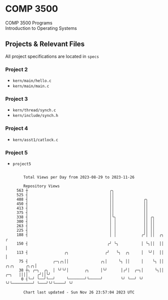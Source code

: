 # COMP 3500
COMP 3500 Programs  
Introduction to Operating Systems  
## Projects & Relevant Files
All project specifications are located in `specs`
### Project 2
- `kern/main/hello.c`
- `kern/main/main.c`
### Project 3
- `kern/thread/synch.c`
- `kern/include/synch.h`
### Project 4
- `kern/asst1/catlock.c`
### Project 5
- `project5`

```

        Total Views per Day from 2023-08-29 to 2023-11-26

        Repository Views
     563 ┼                                    ╭╮
     525 ┤                                    ││
     488 ┤                                    ││             ╭╮
     450 ┤                                    ││             ││
     413 ┤                                    ││             ││
     375 ┤                                    ││             ││
     338 ┤                                    │╰╮            ││ ╭╮
     300 ┤                                    │ │            ││ ││
     263 ┤                                    │ │            ││ ││
     225 ┤                                    │ │            ││ ││
     188 ┤                                    │ │           ╭╯│ ││  ╭╮                            ╭
     150 ┤                                   ╭╯ ╰╮          │ ╰╮││  ││                            │
     113 ┤                ╭╮                ╭╯   ╰╮  ╭╮     │  ╰╯│  ││                            │
      75 ┤           ╭─╮╭╮││              ╭╮│     ╰╮ ││     │    ╰╮ ││               ╭╮╭╮     ╭╮╭╮│
      38 ┼╮ ╭─╮  ╭╮  │ ╰╯╰╯│       ╭╮     │╰╯      │╭╯│  ╭─╮│     ╰╮││         ╭─╮   ││││    ╭╯││╰╯
       0 ┤╰─╯ ╰──╯╰──╯     ╰───────╯╰─────╯        ╰╯ ╰──╯ ╰╯      ╰╯╰─────────╯ ╰───╯╰╯╰────╯ ╰╯

        Chart last updated - Sun Nov 26 23:57:04 2023 UTC
        
```
